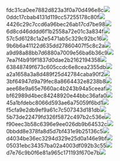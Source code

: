 fdc31ca0ee7882d823a3f0a70d496e8c<img  src="https://img.alicdn.com/bao/uploaded/i3/2639837995/TB2me9npIj_B1NjSZFHXXaDWpXa_!!2639837995.jpg_160x160.jpg">
0ddc17cbab4131d119cc57255178c80f<img  src="https://img.alicdn.com/bao/uploaded/i1/2639837995/O1CN0128vl0KHRyAexEmp_!!2639837995.jpg_160x160.jpg">
4426c29c7ccd6a96bec26ab17cd7be98<img  src="https://img.alicdn.com/bao/uploaded/i4/2639837995/O1CN0128vl03pVszyGMqJ_!!2639837995.jpg_160x160.jpg">
6d8cd46dddd6f1b2558a72e01c3a834f<img  src="https://img.alicdn.com/bao/uploaded/i2/2639837995/O1CN0128vl0Ih2dy6u3Fm_!!2639837995.jpg_160x160.jpg">
57c5d6128c1a2e5471ab5c329c92bc16<img  src="https://img.alicdn.com/bao/uploaded/i3/2639837995/O1CN0128vl0EHQKbxN3lK_!!2639837995.jpg_160x160.jpg">
9b6b6a41122d635dd27860407f5c8c2a<img  src="https://img.alicdn.com/bao/uploaded/i4/2639837995/O1CN0128vl0WN9kjPa3ZD_!!2639837995.jpg_160x160.jpg">
a9d98a88bb7d6880a7009e56ba6b36c9<img  src="https://img.alicdn.com/bao/uploaded/i2/2639837995/TB2mEA3prZnBKNjSZFGXXbt3FXa_!!2639837995.jpg_160x160.jpg">
7ea7f4b919f1837d0dae2b2162194358<img  src="https://img.alicdn.com/bao/uploaded/i2/2639837995/O1CN0128vl0QpJsAxAuM2_!!2639837995.jpg_160x160.jpg">
63848749f673c605ccdc6e8cea2355db<img  src="https://img.alicdn.com/bao/uploaded/i1/2639837995/O1CN0128vl0Y8l0ANbkeI_!!2639837995.jpg_160x160.jpg">
a2a1658a3a8d489f25d42784caba90f2<img  src="https://img.alicdn.com/bao/uploaded/i4/2639837995/O1CN0128vl0FocLMl3t6j_!!2639837995.jpg_160x160.jpg">
3bf64947d9a79fec8a8664432e8238b8<img  src="https://img.alicdn.com/bao/uploaded/i4/2639837995/O1CN0128vl0crlIuBjuDl_!!2639837995.jpg_160x160.jpg">
aee68e9a65e7660ac4b243b94a5ceeaf<img  src="https://img.alicdn.com/bao/uploaded/i3/2639837995/TB2Z4ECncj_B1NjSZFHXXaDWpXa_!!2639837995.jpg_160x160.jpg">
bf62989d4bec84248920e44bbc36afa0<img  src="https://img.alicdn.com/imgextra/i2/2639837995/O1CN0128vl0lBy1qteqYn_!!2639837995.jpg">
45a1bfdebc8066d593ae6a75059f6bd1<img  src="https://img.alicdn.com/imgextra/i1/2639837995/O1CN0128vl0lnwqb7PJ5F_!!2639837995.jpg">
f5cfa9e2db9ef9a61c7c507343d181db<img  src="https://img.alicdn.com/imgextra/i1/2639837995/O1CN0128vl0liQK51hMrV_!!2639837995.jpg">
5b73de22479fd326f5872c497b2c536e<img  src="https://img.alicdn.com/imgextra/i2/2639837995/O1CN0128vl0lByUueSc9B_!!2639837995.jpg">
f90eec3b58c6396e9ee026db9b64532c<img  src="https://img.alicdn.com/imgextra/i1/2639837995/O1CN0128vl0m0sZx8qmvQ_!!2639837995.jpg">
0bbdd8e378fa8d5d7bf431e9b25136c5<img  src="https://img.alicdn.com/imgextra/i3/2639837995/O1CN0128vl0mLmjktcfbM_!!2639837995.jpg">
d4034be36ec3294d329e25d0a146e9bf<img  src="https://img.alicdn.com/imgextra/i2/2639837995/O1CN0128vl0lBy619weL0_!!2639837995.jpg">
05031ebc34357ba02a4003df092b3c55<img  src="https://img.alicdn.com/imgextra/i3/2639837995/O1CN0128vl0kHWR0nKu1D_!!2639837995.jpg">
d7e76c9b0f6e81a965c171193f670e7b<img  src="https://img.alicdn.com/imgextra/i3/2639837995/O1CN0128vl0lBx9olDJTz_!!2639837995.jpg">
